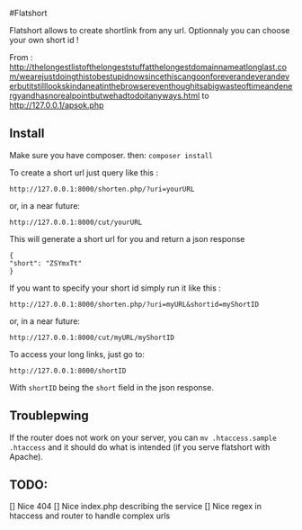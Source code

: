 #Flatshort

Flatshort allows to create shortlink from any url. Optionnaly you can choose your own short id !

From : http://thelongestlistofthelongeststuffatthelongestdomainnameatlonglast.com/wearejustdoingthistobestupidnowsincethiscangoonforeverandeverandeverbutitstilllookskindaneatinthebrowsereventhoughitsabigwasteoftimeandenergyandhasnorealpointbutwehadtodoitanyways.html to http://127.0.0.1/apsok.php

## Install

Make sure you have composer.
then: `composer install`

To create a short url just query like this :

`http://127.0.0.1:8000/shorten.php/?uri=yourURL`

or, in a near future:

`http://127.0.0.1:8000/cut/yourURL`

This will generate a short url for you and return a json response

```
{
"short": "ZSYmxTt"
}
```

If you want to specify your short id simply run it like this :

`http://127.0.0.1:8000/shorten.php/?uri=myURL&shortid=myShortID`

or, in a near future:

`http://127.0.0.1:8000/cut/myURL/myShortID`

To access your long links, just go to:

`http://127.0.0.1:8000/shortID`

With `shortID` being the `short` field in the json response.

## Troublepwing

If the router does not work on your server, you can `mv .htaccess.sample .htaccess` and it should do what is intended (if you serve flatshort with Apache).

## TODO:

[] Nice 404
[] Nice index.php describing the service
[] Nice regex in htaccess and router to handle complex urls
